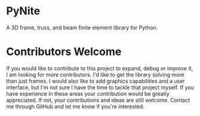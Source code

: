 # PyNite
A 3D frame, truss, and beam finite element library for Python.

# Contributors Welcome
If you would like to contribute to this project to expand, debug or improve it, I am looking for more contributors. I'd like to get the library solving more than just frames. I would also like to add graphics capabilities and a user interface, but I'm not sure I have the time to tackle that project myself. If you have experience in these areas your contribution would be greatly appreciated. If not, your contributions and ideas are still welcome. Contact me through GitHub and let me know if you're interested.
